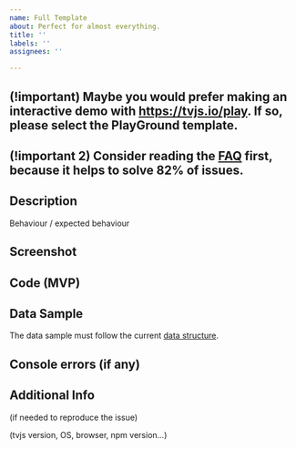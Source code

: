 ```yaml
---
name: Full Template
about: Perfect for almost everything.
title: ''
labels: ''
assignees: ''

---
```


## (!important) Maybe you would prefer making an interactive demo with https://tvjs.io/play. If so, please select the PlayGround template.

## (!important 2) Consider reading the [FAQ](https://github.com/tvjsx/trading-vue-js/tree/master/docs/faq) first, because it helps to solve 82% of issues. 

## Description

Behaviour / expected behaviour

## Screenshot 

## Code (MVP)

## Data Sample 

The data sample must follow the current [data structure](https://github.com/C451/trading-vue-js/tree/master/docs/api#data-structure-new).

## Console errors (if any)

## Additional Info 

(if needed to reproduce the issue) 

(tvjs version, OS, browser, npm version...)

